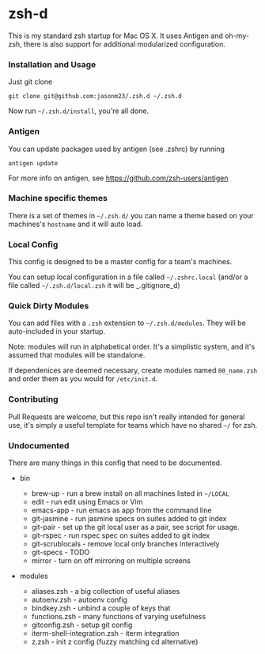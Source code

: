 # zsh-d

This is my standard zsh startup for Mac OS X. It uses Antigen and
oh-my-zsh, there is also support for additional modularized
configuration.

### Installation and Usage

Just git clone

    git clone git@github.com:jasonm23/.zsh.d ~/.zsh.d

Now run `~/.zsh.d/install`, you're all done.

### Antigen

You can update packages used by antigen (see .zshrc) by running

    antigen update

For more info on antigen, see https://github.com/zsh-users/antigen

### Machine specific themes

There is a set of themes in `~/.zsh.d/` you can name a theme based on
your machines's `hostname` and it will auto load.

### Local Config

This config is designed to be a master config for a team's machines.

You can setup local configuration in a file called `~/.zshrc.local` (and/or
a file called `~/.zsh.d/local.zsh` it will be _.gitignore_d)

### Quick Dirty Modules

You can add files with a `.zsh` extension to `~/.zsh.d/modules`.
They will be auto-included in your startup.

Note: modules will run in alphabetical order. It's a simplistic system, and
it's assumed that modules will be standalone.

If dependenices are deemed necessary, create modules named
`00_name.zsh` and order them as you would for `/etc/init.d`.

### Contributing

Pull Requests are welcome, but this repo isn't really intended for general use, it's simply a useful template for teams which have no shared `~/` for zsh.

### Undocumented

There are many things in this config that need to be documented.

- bin
    - brew-up - run a brew install on all machines listed in `~/LOCAL`
    - edit - run edit using Emacs or Vim
    - emacs-app - run emacs as app from the command line
    - git-jasmine - run jasmine specs on suites added to git index
    - git-pair - set up the git local user as a pair, see script for usage.
    - git-rspec - run rspec spec on suites added to git index
    - git-scrublocals - remove local only branches interactively
    - git-specs - TODO
    - mirror - turn on off mirroring on multiple screens

- modules
    - aliases.zsh - a big collection of useful aliases
    - autoenv.zsh - autoenv config
    - bindkey.zsh - unbind a couple of keys that
    - functions.zsh - many functions of varying usefulness
    - gitconfig.zsh - setup git config
    - iterm-shell-integration.zsh - iterm integration
    - z.zsh - init z config (fuzzy matching cd alternative)

